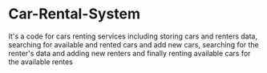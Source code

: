 # Car-Rental-System
It's a code for cars renting services including storing cars and renters data, searching for available and rented cars and add new cars, searching for the renter's data and adding new renters and finally renting available cars for the available rentes 
